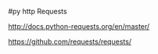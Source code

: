 #py http Requests

http://docs.python-requests.org/en/master/

https://github.com/requests/requests/

